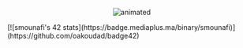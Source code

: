 <p align="center">
  <img src="[demo.gif](https://im4.ezgif.com/tmp/ezgif-4-e68973bd55.gif)" alt="animated" />
</p>
[![smounafi's 42 stats](https://badge.mediaplus.ma/binary/smounafi)](https://github.com/oakoudad/badge42)
